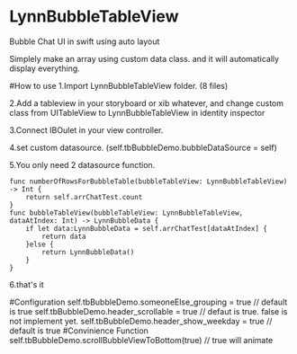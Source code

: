 # LynnBubbleTableView
Bubble Chat UI in swift using auto layout

Simplely make an array using custom data class.
and it will automatically display everything.

#How to use
1.Import LynnBubbleTableView folder. (8 files)

2.Add a tableview in your storyboard or xib whatever, and change custom class from UITableView to LynnBubbleTableView in identity inspector

3.Connect IBOulet in your view controller.

4.set custom datasource. (self.tbBubbleDemo.bubbleDataSource = self)

5.You only need 2 datasource function.

    func numberOfRowsForBubbleTable(bubbleTableView: LynnBubbleTableView) -> Int {
        return self.arrChatTest.count
    }
    func bubbleTableView(bubbleTableView: LynnBubbleTableView, dataAtIndex: Int) -> LynnBubbleData {
        if let data:LynnBubbleData = self.arrChatTest[dataAtIndex] {
            return data
        }else {
            return LynnBubbleData()
        }
    }
6.that's it

#Configuration
        self.tbBubbleDemo.someoneElse_grouping = true // default is true
        self.tbBubbleDemo.header_scrollable = true // defaut is true. false is not implement yet.
        self.tbBubbleDemo.header_show_weekday = true // default is true
#Convinience Function
        self.tbBubbleDemo.scrollBubbleViewToBottom(true) // true will animate
        
